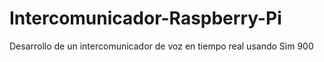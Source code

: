 # Intercomunicador-Raspberry-Pi
Desarrollo de un intercomunicador de voz en tiempo real usando Sim 900
